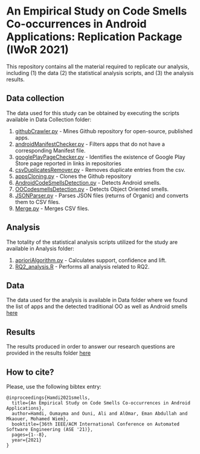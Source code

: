 # An Empirical Study on Code Smells Co-occurrences in Android Applications: Replication Package (IWoR 2021)
This repository contains all the material required to replicate our analysis, including (1) the data (2) the statistical analysis scripts, and (3) the analysis results.



Data collection
---------------
The data used for this study can be obtained by executing the scripts available in Data Collection folder: 

1. [githubCrawler.py](https://github.com/stilab-ets/smell-co-occurences/blob/main/dataCollection/githubCrawler/githubCrawler.py-Mines) - Mines Github repository for open-source, published apps.
2. [androidManifestChecker.py](https://github.com/stilab-ets/smell-co-occurences/blob/main/dataCollection/AndroidManifestChecker/androidManifestChecker.py) - Filters apps that do not have a corresponding Manifest file. 
3. [googlePlayPageChecker.py](https://github.com/stilab-ets/smell-co-occurences/blob/main/dataCollection/googlePlayPageChecker/googlePlayPageChecker.py) - Identifies the existence of Google Play Store page reported in links in repositories
4. [csvDuplicatesRemover.py](https://github.com/stilab-ets/smell-co-occurences/blob/main/dataCollection/csvDuplicatesRemover/csvDuplicatesRemover.py) - Removes duplicate entries from the csv.  
5. [appsCloning.py](https://github.com/stilab-ets/smell-co-occurences/blob/main/dataCollection/AppsCloning/clone.py) - Clones the Github repository
6. [AndroidCodeSmellsDetection.py](https://github.com/stilab-ets/smell-co-occurences/tree/main/dataCollection/AndroidCodeSmellsDetection) -  Detects Android smells.
7. [OOCodesmellsDetection.py](https://github.com/stilab-ets/smell-co-occurences/blob/main/dataCollection/OOCodesmellsDetection/OOCodesmellsDetection.py) - Detects Object Oriented smells.
8. [JSONParser.py](https://github.com/stilab-ets/smell-co-occurences/blob/main/dataCollection/JSONParser/JSONParser.py) - Parses JSON files (returns of Organic) and converts them to CSV files.
9. [Merge.py](https://github.com/stilab-ets/smell-co-occurences/blob/main/dataCollection/Merge/merge.py) - Merges CSV files. 

Analysis 
---------------
The totality of the statistical analysis scripts utilized for the study are available in Analysis folder: 

1. [aprioriAlgorithm.py](https://github.com/stilab-ets/smell-co-occurences/blob/main/Analysis/aprioriAlgorithm.py) - Calculates support, confidence and lift.
2. [RQ2_analysis.R](https://github.com/stilab-ets/smell-co-occurences/blob/main/Analysis/RQ2_analysis.R) - Performs all analysis related to RQ2.

Data
---------------
The data used for the analysis is available in Data folder where we found the list of apps and the detected traditional OO as well as Android smells [here](https://github.com/stilab-ets/smell-co-occurences/tree/main/Data)

Results 
---------------
The results produced in order to answer our research questions are provided in the results folder [here](https://github.com/stilab-ets/smell-co-occurences/tree/main/Results)

## How to cite?

Please, use the following bibtex entry:

```
@inproceedings{Hamdi2021smells,
  title={An Empirical Study on Code Smells Co-occurrences in Android Applications},
  author=Hamdi, Oumayma and Ouni, Ali and AlOmar, Eman Abdullah and Mkaouer, Mohamed Wiem},
  booktitle={36th IEEE/ACM International Conference on Automated Software Engineering (ASE '21)},
  pages={1--8},
  year={2021}
}
``` 
